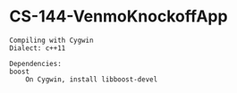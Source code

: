 # CS-144-VenmoKnockoffApp

	Compiling with Cygwin 
	Dialect: c++11
	
	Dependencies:
	boost
		On Cygwin, install libboost-devel